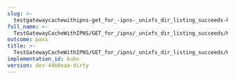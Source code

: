 ```yaml
---
slug: >-
  testgatewaycachewithipns-get_for_-ipns-_unixfs_dir_listing_succeeds-header_cache-control
full_name: >-
  TestGatewayCacheWithIPNS/GET_for_/ipns/_unixfs_dir_listing_succeeds/Header_Cache-Control
outcome: pass
title: >-
  TestGatewayCacheWithIPNS/GET_for_/ipns/_unixfs_dir_listing_succeeds/Header_Cache-Control
implementation_id: kubo
version: dev-44b0eaa-dirty
---
```


